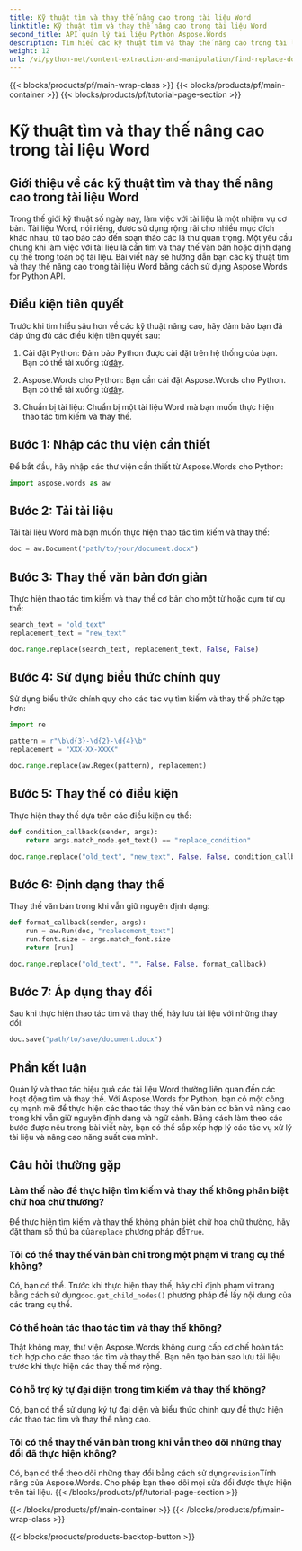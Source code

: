 ```yaml
---
title: Kỹ thuật tìm và thay thế nâng cao trong tài liệu Word
linktitle: Kỹ thuật tìm và thay thế nâng cao trong tài liệu Word
second_title: API quản lý tài liệu Python Aspose.Words
description: Tìm hiểu các kỹ thuật tìm và thay thế nâng cao trong tài liệu Word bằng Aspose.Words cho Python. Thay thế văn bản, sử dụng regex, định dạng và nhiều hơn nữa.
weight: 12
url: /vi/python-net/content-extraction-and-manipulation/find-replace-documents/
---
```


{{< blocks/products/pf/main-wrap-class >}}
{{< blocks/products/pf/main-container >}}
{{< blocks/products/pf/tutorial-page-section >}}

# Kỹ thuật tìm và thay thế nâng cao trong tài liệu Word


## Giới thiệu về các kỹ thuật tìm và thay thế nâng cao trong tài liệu Word

Trong thế giới kỹ thuật số ngày nay, làm việc với tài liệu là một nhiệm vụ cơ bản. Tài liệu Word, nói riêng, được sử dụng rộng rãi cho nhiều mục đích khác nhau, từ tạo báo cáo đến soạn thảo các lá thư quan trọng. Một yêu cầu chung khi làm việc với tài liệu là cần tìm và thay thế văn bản hoặc định dạng cụ thể trong toàn bộ tài liệu. Bài viết này sẽ hướng dẫn bạn các kỹ thuật tìm và thay thế nâng cao trong tài liệu Word bằng cách sử dụng Aspose.Words for Python API.

## Điều kiện tiên quyết

Trước khi tìm hiểu sâu hơn về các kỹ thuật nâng cao, hãy đảm bảo bạn đã đáp ứng đủ các điều kiện tiên quyết sau:

1.  Cài đặt Python: Đảm bảo Python được cài đặt trên hệ thống của bạn. Bạn có thể tải xuống từ[đây](https://www.python.org/downloads/).

2.  Aspose.Words cho Python: Bạn cần cài đặt Aspose.Words cho Python. Bạn có thể tải xuống từ[đây](https://releases.aspose.com/words/python/).

3. Chuẩn bị tài liệu: Chuẩn bị một tài liệu Word mà bạn muốn thực hiện thao tác tìm kiếm và thay thế.

## Bước 1: Nhập các thư viện cần thiết

Để bắt đầu, hãy nhập các thư viện cần thiết từ Aspose.Words cho Python:

```python
import aspose.words as aw
```

## Bước 2: Tải tài liệu

Tải tài liệu Word mà bạn muốn thực hiện thao tác tìm kiếm và thay thế:

```python
doc = aw.Document("path/to/your/document.docx")
```

## Bước 3: Thay thế văn bản đơn giản

Thực hiện thao tác tìm kiếm và thay thế cơ bản cho một từ hoặc cụm từ cụ thể:

```python
search_text = "old_text"
replacement_text = "new_text"

doc.range.replace(search_text, replacement_text, False, False)
```

## Bước 4: Sử dụng biểu thức chính quy

Sử dụng biểu thức chính quy cho các tác vụ tìm kiếm và thay thế phức tạp hơn:

```python
import re

pattern = r"\b\d{3}-\d{2}-\d{4}\b"
replacement = "XXX-XX-XXXX"

doc.range.replace(aw.Regex(pattern), replacement)
```

## Bước 5: Thay thế có điều kiện

Thực hiện thay thế dựa trên các điều kiện cụ thể:

```python
def condition_callback(sender, args):
    return args.match_node.get_text() == "replace_condition"

doc.range.replace("old_text", "new_text", False, False, condition_callback)
```

## Bước 6: Định dạng thay thế

Thay thế văn bản trong khi vẫn giữ nguyên định dạng:

```python
def format_callback(sender, args):
    run = aw.Run(doc, "replacement_text")
    run.font.size = args.match_font.size
    return [run]

doc.range.replace("old_text", "", False, False, format_callback)
```

## Bước 7: Áp dụng thay đổi

Sau khi thực hiện thao tác tìm và thay thế, hãy lưu tài liệu với những thay đổi:

```python
doc.save("path/to/save/document.docx")
```

## Phần kết luận

Quản lý và thao tác hiệu quả các tài liệu Word thường liên quan đến các hoạt động tìm và thay thế. Với Aspose.Words for Python, bạn có một công cụ mạnh mẽ để thực hiện các thao tác thay thế văn bản cơ bản và nâng cao trong khi vẫn giữ nguyên định dạng và ngữ cảnh. Bằng cách làm theo các bước được nêu trong bài viết này, bạn có thể sắp xếp hợp lý các tác vụ xử lý tài liệu và nâng cao năng suất của mình.

## Câu hỏi thường gặp

### Làm thế nào để thực hiện tìm kiếm và thay thế không phân biệt chữ hoa chữ thường?

 Để thực hiện tìm kiếm và thay thế không phân biệt chữ hoa chữ thường, hãy đặt tham số thứ ba của`replace` phương pháp để`True`.

### Tôi có thể thay thế văn bản chỉ trong một phạm vi trang cụ thể không?

 Có, bạn có thể. Trước khi thực hiện thay thế, hãy chỉ định phạm vi trang bằng cách sử dụng`doc.get_child_nodes()` phương pháp để lấy nội dung của các trang cụ thể.

### Có thể hoàn tác thao tác tìm và thay thế không?

Thật không may, thư viện Aspose.Words không cung cấp cơ chế hoàn tác tích hợp cho các thao tác tìm và thay thế. Bạn nên tạo bản sao lưu tài liệu trước khi thực hiện các thay thế mở rộng.

### Có hỗ trợ ký tự đại diện trong tìm kiếm và thay thế không?

Có, bạn có thể sử dụng ký tự đại diện và biểu thức chính quy để thực hiện các thao tác tìm và thay thế nâng cao.

### Tôi có thể thay thế văn bản trong khi vẫn theo dõi những thay đổi đã thực hiện không?

 Có, bạn có thể theo dõi những thay đổi bằng cách sử dụng`revision`Tính năng của Aspose.Words. Cho phép bạn theo dõi mọi sửa đổi được thực hiện trên tài liệu.
{{< /blocks/products/pf/tutorial-page-section >}}

{{< /blocks/products/pf/main-container >}}
{{< /blocks/products/pf/main-wrap-class >}}

{{< blocks/products/products-backtop-button >}}
